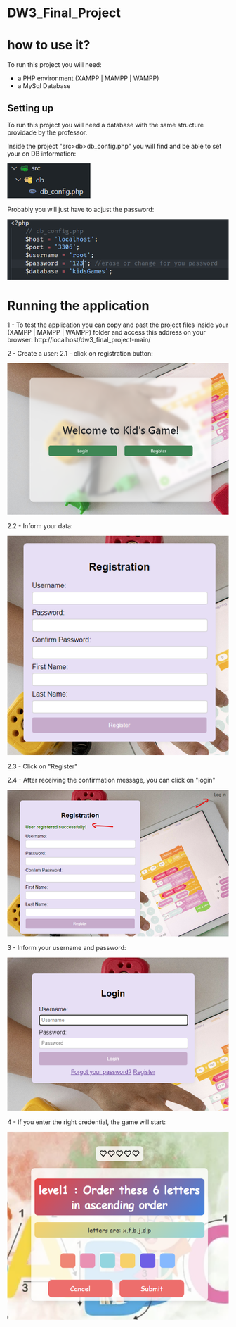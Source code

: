 # DW3_Final_Project

# how to use it?
To run this project you will need:
- a PHP environment (XAMPP | MAMPP | WAMPP)
- a MySql Database 

## Setting up
To run this project you will need a database with the same structure providade by the professor.

Inside the project "src>db>db_config.php" you will find and be able to set your on DB information:

![alt text](docs/image.png)

Probably you will just have to adjust the password:

![alt text](docs/image-1.png)

# Running the application
1 - To test the application you can copy and past the project files inside your (XAMPP | MAMPP | WAMPP) folder and access this address on your browser: http://localhost/dw3_final_project-main/

2 - Create a user:
2.1 - click on registration button:

![alt text](docs/image-2.png)

2.2 - Inform your data:

![alt text](docs/image-3.png)

2.3 - Click on "Register" 

2.4 - After receiving the confirmation message, you can click on "login"

![alt text](docs/image-4.png)

3 - Inform your username and password:

![alt text](docs/image-5.png)

4 - If you enter the right credential, the game will start:

![alt text](docs/image-6.png)

